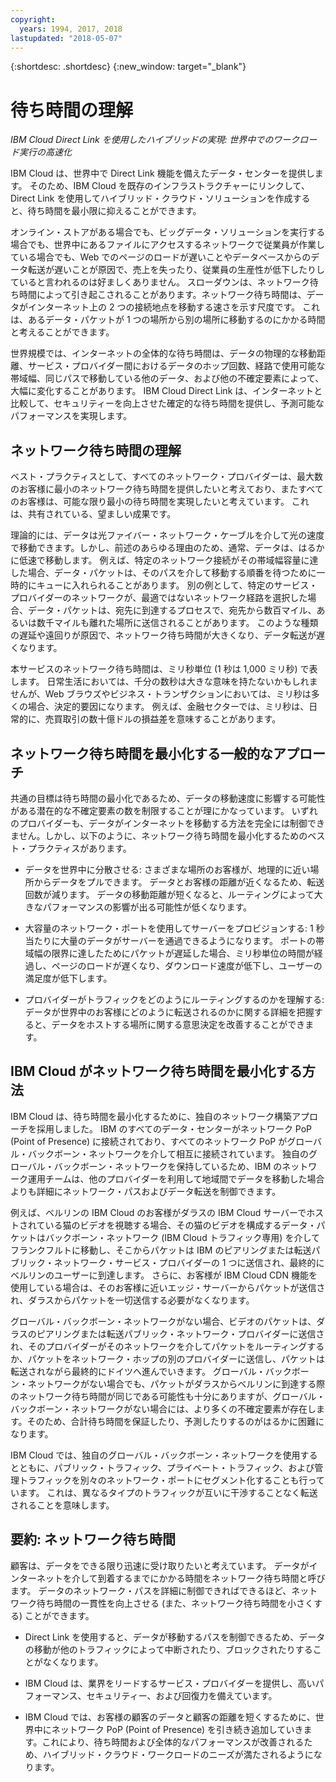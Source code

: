 ```yaml
---
copyright:
  years: 1994, 2017, 2018
lastupdated: "2018-05-07"
---
```


{:shortdesc: .shortdesc}
{:new_window: target="_blank"}

# 待ち時間の理解

_IBM Cloud Direct Link を使用したハイブリッドの実現: 世界中でのワークロード実行の高速化_

IBM Cloud は、世界中で Direct Link 機能を備えたデータ・センターを提供します。 そのため、IBM Cloud を既存のインフラストラクチャーにリンクして、Direct Link を使用してハイブリッド・クラウド・ソリューションを作成すると、待ち時間を最小限に抑えることができます。

オンライン・ストアがある場合でも、ビッグデータ・ソリューションを実行する場合でも、世界中にあるファイルにアクセスするネットワークで従業員が作業している場合でも、Web でのページのロードが遅いことやデータベースからのデータ転送が遅いことが原因で、売上を失ったり、従業員の生産性が低下したりしていると言われるのは好ましくありません。 スローダウンは、ネットワーク待ち時間によって引き起こされることがあります。ネットワーク待ち時間は、データがインターネット上の 2 つの接続地点を移動する速さを示す尺度です。 これは、あるデータ・パケットが 1 つの場所から別の場所に移動するのにかかる時間と考えることができます。

世界規模では、インターネットの全体的な待ち時間は、データの物理的な移動距離、サービス・プロバイダー間におけるデータのホップ回数、経路で使用可能な帯域幅、同じパスで移動している他のデータ、および他の不確定要素によって、大幅に変化することがあります。 IBM Cloud Direct Link は、インターネットと比較して、セキュリティーを向上させた確定的な待ち時間を提供し、予測可能なパフォーマンスを実現します。


## ネットワーク待ち時間の理解

ベスト・プラクティスとして、すべてのネットワーク・プロバイダーは、最大数のお客様に最小のネットワーク待ち時間を提供したいと考えており、またすべてのお客様は、可能な限り最小の待ち時間を実現したいと考えています。 これは、共有されている、望ましい成果です。

理論的には、データは光ファイバー・ネットワーク・ケーブルを介して光の速度で移動できます。しかし、前述のあらゆる理由のため、通常、データは、はるかに低速で移動します。 例えば、特定のネットワーク接続がその帯域幅容量に達した場合、データ・パケットは、そのパスを介して移動する順番を待つために一時的にキューに入れられることがあります。 別の例として、特定のサービス・プロバイダーのネットワークが、最適ではないネットワーク経路を選択した場合、データ・パケットは、宛先に到達するプロセスで、宛先から数百マイル、あるいは数千マイルも離れた場所に送信されることがあります。 このような種類の遅延や遠回りが原因で、ネットワーク待ち時間が大きくなり、データ転送が遅くなります。

本サービスのネットワーク待ち時間は、ミリ秒単位 (1 秒は 1,000 ミリ秒) で表します。 日常生活においては、千分の数秒は大きな意味を持たないかもしれませんが、Web ブラウズやビジネス・トランザクションにおいては、ミリ秒は多くの場合、決定的要因になります。 例えば、金融セクターでは、ミリ秒は、日常的に、売買取引の数十億ドルの損益差を意味することがあります。

## ネットワーク待ち時間を最小化する一般的なアプローチ

共通の目標は待ち時間の最小化であるため、データの移動速度に影響する可能性がある潜在的な不確定要素の数を制限することが理にかなっています。 いずれのプロバイダーも、データがインターネットを移動する方法を完全には制御できません。しかし、以下のように、ネットワーク待ち時間を最小化するためのベスト・プラクティスがあります。

 * データを世界中に分散させる: さまざまな場所のお客様が、地理的に近い場所からデータをプルできます。 データとお客様の距離が近くなるため、転送回数が減ります。 データの移動距離が短くなると、ルーティングによって大きなパフォーマンスの影響が出る可能性が低くなります。

 * 大容量のネットワーク・ポートを使用してサーバーをプロビジョンする: 1 秒当たりに大量のデータがサーバーを通過できるようになります。 ポートの帯域幅の限界に達したためにパケットが遅延した場合、ミリ秒単位の時間が経過し、ページのロードが遅くなり、ダウンロード速度が低下し、ユーザーの満足度が低下します。

 * プロバイダーがトラフィックをどのようにルーティングするのかを理解する: データが世界中のお客様にどのように転送されるのかに関する詳細を把握すると、データをホストする場所に関する意思決定を改善することができます。

## IBM Cloud がネットワーク待ち時間を最小化する方法

IBM Cloud は、待ち時間を最小化するために、独自のネットワーク構築アプローチを採用しました。 IBM のすべてのデータ・センターがネットワーク PoP (Point of Presence) に接続されており、すべてのネットワーク PoP がグローバル・バックボーン・ネットワークを介して相互に接続されています。 独自のグローバル・バックボーン・ネットワークを保持しているため、IBM のネットワーク運用チームは、他のプロバイダーを利用して地域間でデータを移動した場合よりも詳細にネットワーク・パスおよびデータ転送を制御できます。
 
例えば、ベルリンの IBM Cloud のお客様がダラスの IBM Cloud サーバーでホストされている猫のビデオを視聴する場合、その猫のビデオを構成するデータ・パケットはバックボーン・ネットワーク (IBM Cloud トラフィック専用) を介してフランクフルトに移動し、そこからパケットは IBM のピアリングまたは転送パブリック・ネットワーク・サービス・プロバイダーの 1 つに送信され、最終的にベルリンのユーザーに到達します。 さらに、お客様が IBM Cloud CDN 機能を使用している場合は、そのお客様に近いエッジ・サーバーからパケットが送信され、ダラスからパケットを一切送信する必要がなくなります。

グローバル・バックボーン・ネットワークがない場合、ビデオのパケットは、ダラスのピアリングまたは転送パブリック・ネットワーク・プロバイダーに送信され、そのプロバイダーがそのネットワークを介してパケットをルーティングするか、パケットをネットワーク・ホップの別のプロバイダーに送信し、パケットは転送されながら最終的にドイツへ進んでいきます。 グローバル・バックボーン・ネットワークがない場合でも、パケットがダラスからベルリンに到達する際のネットワーク待ち時間が同じである可能性も十分にありますが、グローバル・バックボーン・ネットワークがない場合には、より多くの不確定要素が存在します。そのため、合計待ち時間を保証したり、予測したりするのがはるかに困難になります。

IBM Cloud では、独自のグローバル・バックボーン・ネットワークを使用するとともに、パブリック・トラフィック、プライベート・トラフィック、および管理トラフィックを別々のネットワーク・ポートにセグメント化することも行っています。 これは、異なるタイプのトラフィックが互いに干渉することなく転送されることを意味します。

## 要約: ネットワーク待ち時間

顧客は、データをできる限り迅速に受け取りたいと考えています。 データがインターネットを介して到着するまでにかかる時間をネットワーク待ち時間と呼びます。 データのネットワーク・パスを詳細に制御できればできるほど、ネットワーク待ち時間の一貫性を向上させる (また、ネットワーク待ち時間を小さくする) ことができます。

* Direct Link を使用すると、データが移動するパスを制御できるため、データの移動が他のトラフィックによって中断されたり、ブロックされたりすることがなくなります。

* IBM Cloud は、業界をリードするサービス・プロバイダーを提供し、高いパフォーマンス、セキュリティー、および回復力を備えています。

* IBM Cloud では、お客様の顧客のデータと顧客の距離を短くするために、世界中にネットワーク PoP (Point of Presence) を引き続き追加していきます。これにより、待ち時間および全体的なパフォーマンスが改善されるため、ハイブリッド・クラウド・ワークロードのニーズが満たされるようになります。

